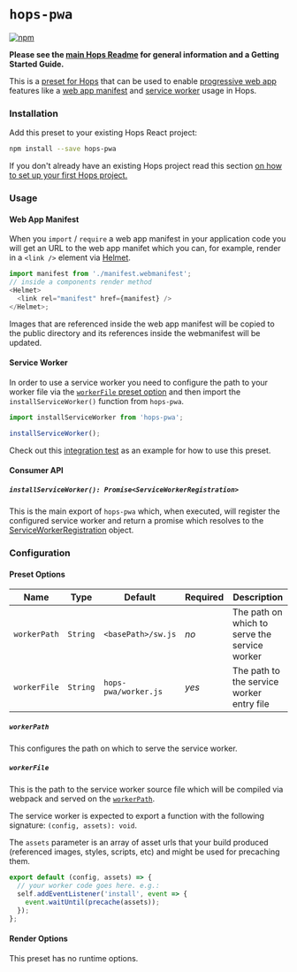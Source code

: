 # `hops-pwa`

[![npm](https://img.shields.io/npm/v/hops-pwa.svg)](https://www.npmjs.com/package/hops-pwa)

**Please see the [main Hops Readme](https://github.com/xing/hops/blob/master/README.md) for general information and a Getting Started Guide.**

This is a [preset for Hops](https://github.com/xing/hops/tree/master#presets) that can be used to enable [progressive web app](https://developers.google.com/web/progressive-web-apps/) features like a [web app manifest](https://developer.mozilla.org/en-US/docs/Web/Manifest) and [service worker](https://developers.google.com/web/fundamentals/primers/service-workers/) usage in Hops.

### Installation

Add this preset to your existing Hops React project:

```bash
npm install --save hops-pwa
```

If you don't already have an existing Hops project read this section [on how to set up your first Hops project.](https://github.com/xing/hops/tree/master#quick-start)

### Usage

#### Web App Manifest

When you `import` / `require` a web app manifest in your application code you will get an URL to the web app manifet which you can, for example, render in a `<link />` element via [Helmet](https://github.com/nfl/react-helmet).

```javascript
import manifest from './manifest.webmanifest';
// inside a components render method
<Helmet>
  <link rel="manifest" href={manifest} />
</Helmet>;
```

Images that are referenced inside the web app manifest will be copied to the public directory and its references inside the webmanifest will be updated.

#### Service Worker

In order to use a service worker you need to configure the path to your worker file via the [`workerFile` preset option](#preset-options) and then import the `installServiceWorker()` function from `hops-pwa`.

```javascript
import installServiceWorker from 'hops-pwa';

installServiceWorker();
```

Check out this [integration test](https://github.com/xing/hops/tree/master/packages/spec/integration/pwa) as an example for how to use this preset.

#### Consumer API

##### `installServiceWorker(): Promise<ServiceWorkerRegistration>`

This is the main export of `hops-pwa` which, when executed, will register the configured service worker and return a promise which resolves to the [ServiceWorkerRegistration](https://developer.mozilla.org/en-US/docs/Web/API/ServiceWorkerRegistration) object.

### Configuration

#### Preset Options

| Name | Type | Default | Required | Description |
| --- | --- | --- | --- | --- |
| `workerPath` | `String` | `<basePath>/sw.js` | _no_ | The path on which to serve the service worker |
| `workerFile` | `String` | `hops-pwa/worker.js` | _yes_ | The path to the service worker entry file |

##### `workerPath`

This configures the path on which to serve the service worker.

##### `workerFile`

This is the path to the service worker source file which will be compiled via webpack and served on the [`workerPath`](#workerpath).

The service worker is expected to export a function with the following signature: `(config, assets): void`.

The `assets` parameter is an array of asset urls that your build produced (referenced images, styles, scripts, etc) and might be used for precaching them.

```javascript
export default (config, assets) => {
  // your worker code goes here. e.g.:
  self.addEventListener('install', event => {
    event.waitUntil(precache(assets));
  });
};
```

#### Render Options

This preset has no runtime options.
